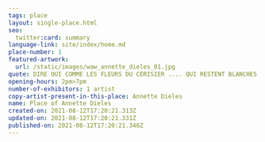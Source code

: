 ```yaml
---
tags: place
layout: single-place.html
seo:
  twitter:card: summary
language-link: site/index/home.md
place-number: 1
featured-artwork:
  url: /static/images/waw_annette_dieles_01.jpg
quote: DIRE OUI COMME LES FLEURS DU CERISIER .... QUI RESTENT BLANCHES DANS LA NUIT
opening-hours: 2pm>7pm
number-of-exhibitors: 1 artist
copy-artist-present-in-this-place: Annette Dieles
name: Place of Annette Dieles
created-on: 2021-08-12T17:20:21.313Z
updated-on: 2021-08-12T17:20:21.331Z
published-on: 2021-08-12T17:20:21.346Z
---
```

